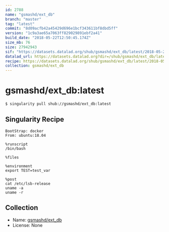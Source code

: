 ```yaml
---
id: 2788
name: "gsmashd/ext_db"
branch: "master"
tag: "latest"
commit: "8d09acfb42a45429d696e1bcf343611bf8dbd5ff"
version: "1c9a3ae65a7063ff829029891ebf2a41"
build_date: "2018-05-22T12:50:45.174Z"
size_mb: 76
size: 27942943
sif: "https://datasets.datalad.org/shub/gsmashd/ext_db/latest/2018-05-22-8d09acfb-1c9a3ae6/1c9a3ae65a7063ff829029891ebf2a41.simg"
datalad_url: https://datasets.datalad.org?dir=/shub/gsmashd/ext_db/latest/2018-05-22-8d09acfb-1c9a3ae6/
recipe: https://datasets.datalad.org/shub/gsmashd/ext_db/latest/2018-05-22-8d09acfb-1c9a3ae6/Singularity
collection: gsmashd/ext_db
---
```


# gsmashd/ext_db:latest

```bash
$ singularity pull shub://gsmashd/ext_db:latest
```

## Singularity Recipe

```singularity
BootStrap: docker
From: ubuntu:18.04

%runscript
/bin/bash

%files

%environment
export TEST=test_var

%post
cat /etc/lsb-release
uname -a 
uname -r
```

## Collection

 - Name: [gsmashd/ext_db](https://github.com/gsmashd/ext_db)
 - License: None

